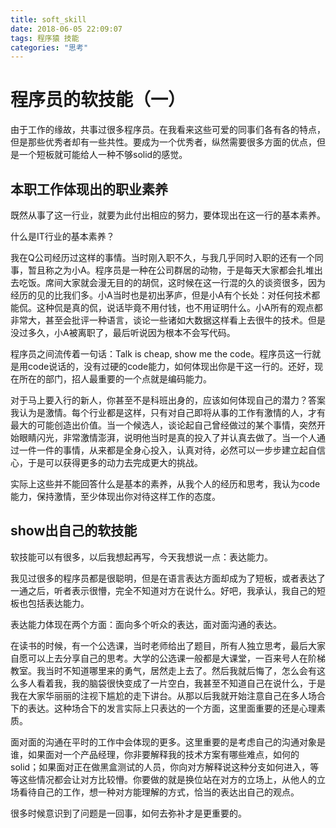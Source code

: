 ```yaml
---
title: soft_skill
date: 2018-06-05 22:09:07
tags: 程序猿 技能
categories: "思考"
---
```


#  程序员的软技能（一）

由于工作的缘故，共事过很多程序员。在我看来这些可爱的同事们各有各的特点，但是那些优秀者却有一些共性。要成为一个优秀者，纵然需要很多方面的优点，但是一个短板就可能给人一种不够solid的感觉。

## 本职工作体现出的职业素养

既然从事了这一行业，就要为此付出相应的努力，要体现出在这一行的基本素养。

<!--more--> 

什么是IT行业的基本素养？

我在Q公司经历过这样的事情。当时刚入职不久，与我几乎同时入职的还有一个同事，暂且称之为小A。程序员是一种在公司群居的动物，于是每天大家都会扎堆出去吃饭。席间大家就会漫无目的的胡侃，这时候在这一行混的久的谈资很多，因为经历的见的比我们多。小A当时也是初出茅庐，但是小A有个长处：对任何技术都能侃。这种侃是真的侃，说话毕竟不用付钱，也不用证明什么。小A所有的观点都非常大，甚至会批评一种语言，谈论一些诸如大数据这样看上去很牛的技术。但是没过多久，小A被离职了，最后听说因为根本不会写代码。

程序员之间流传着一句话：Talk is cheap, show me the code。程序员这一行就是用code说话的，没有过硬的code能力，如何体现出你是干这一行的。还好，现在所在的部门，招人最重要的一个点就是编码能力。

对于马上要入行的新人，你甚至不是科班出身的，应该如何体现自己的潜力？答案我认为是激情。每个行业都是这样，只有对自己即将从事的工作有激情的人，才有最大的可能创造出价值。当一个候选人，谈论起自己曾经做过的某个事情，突然开始眼睛闪光，非常激情澎湃，说明他当时是真的投入了并认真去做了。当一个人通过一件一件的事情，从来都是全身心投入，认真对待，必然可以一步步建立起自信心，于是可以获得更多的动力去完成更大的挑战。

实际上这些并不能回答什么是基本的素养，从我个人的经历和思考，我认为code能力，保持激情，至少体现出你对待这样工作的态度。

## show出自己的软技能

软技能可以有很多，以后我想起再写，今天我想说一点：表达能力。

我见过很多的程序员都是很聪明，但是在语言表达方面却成为了短板，或者表达了一通之后，听者表示很懵，完全不知道对方在说什么。好吧，我承认，我自己的短板也包括表达能力。

表达能力体现在两个方面：面向多个听众的表达，面对面沟通的表达。

在读书的时候，有一个公选课，当时老师给出了题目，所有人独立思考，最后大家自愿可以上去分享自己的思考。大学的公选课一般都是大课堂，一百来号人在阶梯教室。我当时不知道哪里来的勇气，居然走上去了。然后我就后悔了，怎么会有这么多人看着我，我的脑袋很快变成了一片空白，我甚至不知道自己在说什么，于是我在大家华丽丽的注视下尴尬的走下讲台。从那以后我就开始注意自己在多人场合下的表达。这种场合下的发言实际上只表达的一个方面，这里面重要的还是心理素质。

面对面的沟通在平时的工作中会体现的更多。这里重要的是考虑自己的沟通对象是谁，如果面对一个产品经理，你非要解释我的技术方案有哪些难点，如何的solid；如果面对正在做黑盒测试的人员，你向对方解释说这种分支如何进入，等等这些情况都会让对方比较懵。你要做的就是换位站在对方的立场上，从他人的立场看待自己的工作，想一种对方能理解的方式，恰当的表达出自己的观点。

很多时候意识到了问题是一回事，如何去弥补才是更重要的。
